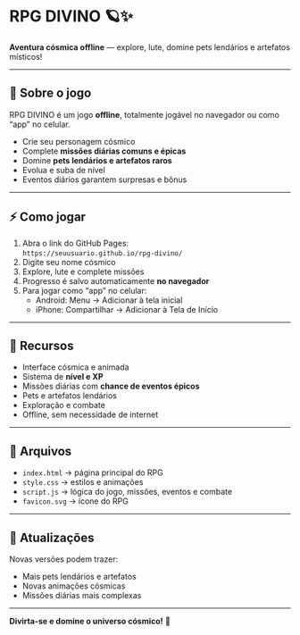 # RPG DIVINO 🪐✨

**Aventura cósmica offline** — explore, lute, domine pets lendários e artefatos místicos!

---

## 🌌 Sobre o jogo

RPG DIVINO é um jogo **offline**, totalmente jogável no navegador ou como “app” no celular.  
- Crie seu personagem cósmico  
- Complete **missões diárias comuns e épicas**  
- Domine **pets lendários e artefatos raros**  
- Evolua e suba de nível  
- Eventos diários garantem surpresas e bônus  

---

## ⚡ Como jogar

1. Abra o link do GitHub Pages:  
   `https://seuusuario.github.io/rpg-divino/`  
2. Digite seu nome cósmico  
3. Explore, lute e complete missões  
4. Progresso é salvo automaticamente **no navegador**  
5. Para jogar como “app” no celular:
   - Android: Menu → Adicionar à tela inicial  
   - iPhone: Compartilhar → Adicionar à Tela de Início  

---

## 🐾 Recursos

- Interface cósmica e animada  
- Sistema de **nível e XP**  
- Missões diárias com **chance de eventos épicos**  
- Pets e artefatos lendários  
- Exploração e combate  
- Offline, sem necessidade de internet  

---

## 📁 Arquivos

- `index.html` → página principal do RPG  
- `style.css` → estilos e animações  
- `script.js` → lógica do jogo, missões, eventos e combate  
- `favicon.svg` → ícone do RPG  

---

## 🚀 Atualizações

Novas versões podem trazer:  
- Mais pets lendários e artefatos  
- Novas animações cósmicas  
- Missões diárias mais complexas  

---

**Divirta-se e domine o universo cósmico!** 🌠